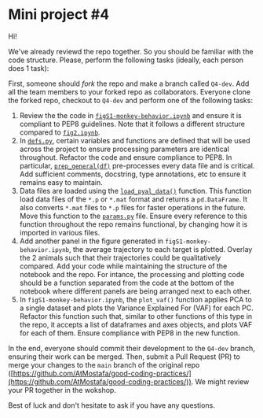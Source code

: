 # Mini project #4

Hi!

We've already reviewd the repo together. So you should be familiar with the code structure.
Please, perform the following tasks (ideally, each person does 1 task):

First, someone should _fork_ the repo and make a branch called `Q4-dev`. Add all the team members to your forked repo as collaborators. Everyone clone the forked repo, checkout to `Q4-dev` and perform one of the following tasks:

1. Review the the code in [`figS1-monkey-behavior.ipynb`](/paper/figS1-monkey-behavior.ipynb) and ensure it is compliant to PEP8 guidelines. Note that it follows a different structure compared to [`fig2.ipynb`](/paper/fig2.ipynb).
1. In [`defs.py`](/monkey/defs.py), certain variables and functions are defined that will be used across the project to ensure processing parameters are identical throughout. Refactor the code and ensure compliance to PEP8. In particular, [`prep_general(df)`](/monkey/defs.py#L36) pre-processes every data file and is critical. Add sufficient comments, docstring, type annotations, etc to ensure it remains easy to maintain.
1. Data files are loaded using the [`load_pyal_data()`](/tools/dataTools.py#L41) function. This function load data files of the `*.p` or `*.mat` format and returns a `pd.DataFrame`. It also converts `*.mat` files to `*.p` files for faster operations in the future.  
Move this function to the [`params.py`](/params.py) file. Ensure every reference to this function throughout the repo remains functional, by changing how it is imported in various files.
1. Add another panel in the figure generated in `figS1-monkey-behavior.ipynb`, the average trajectory to each target is plotted. Overlay the 2 animals such that their trajectories could be qualitatively compared. Add your code while maintaining the structure of the notebook and the repo. For intance, the processing and plotting code should be a function separated from the code at the bottom of the notebook where different panels are being arranged next to each other.
1. In `figS1-monkey-behavior.ipynb`, the `plot_vaf()` function applies PCA to a single dataset and plots the Variance Explained For (VAF) for each PC. Refactor this function such that, similar to other functions of this type in the repo, it accepts a list of dataframes and axes objects, and plots VAF for each of them. Ensure compliance with PEP8 in the new function.

In the end, everyone should commit their development to the `Q4-dev` branch, ensuring their work can be merged. Then, submit a Pull Request (PR) to merge your changes to the `main` branch of the original repo ([https://github.com/AtMostafa/good-coding-practices/](https://github.com/AtMostafa/good-coding-practices/)). We might review your PR together in the wokshop.

Best of luck and don't hesitate to ask if you have any questions.
